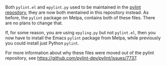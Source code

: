 Both `pylint.el` and `epylint.py` used to be maintained in the
[pylint repository](https://github.com/pylint-dev/pylint), they
are now both mentained in this repository instead.  As before,
the `pylint` package on Melpa, contains both of these files.
There are no plans to change that.

If, for some reason, you are using `epyling.py` but not `pylint.el`,
then you now have to install the Emacs `pylint` package from Melpa,
while previously you could install just Python `pylint`.

For more information about why these files were moved out of the
pylint repository, see https://github.com/pylint-dev/pylint/issues/7737.
